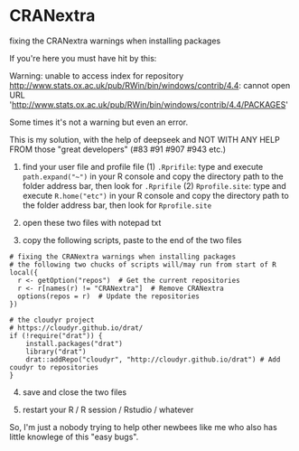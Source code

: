 # CRANextra
fixing the CRANextra warnings when installing packages


If you're here you must have hit by this:

Warning: unable to access index for repository http://www.stats.ox.ac.uk/pub/RWin/bin/windows/contrib/4.4:
  cannot open URL 'http://www.stats.ox.ac.uk/pub/RWin/bin/windows/contrib/4.4/PACKAGES'

Some times it's not a warning but even an error.

This is my solution, with the help of deepseek and NOT WITH ANY HELP FROM those "great developers" (#83 #91 #907 #943 etc.)

1. find your user file and profile file
   (1) `.Rprifile`: type and execute `path.expand("~")` in your R console and copy the directory path to the folder address bar, then look for `.Rprifile`
   (2) `Rprofile.site`: type and execute `R.home("etc")` in your R console and copy the directory path to the folder address bar, then look for `Rprofile.site`

2. open these two files with notepad txt

3. copy the following scripts, paste to the end of the two files

```
# fixing the CRANextra warnings when installing packages
# the following two chucks of scripts will/may run from start of R
local({
  r <- getOption("repos")  # Get the current repositories
  r <- r[names(r) != "CRANextra"]  # Remove CRANextra
  options(repos = r)  # Update the repositories
})

# the cloudyr project
# https://cloudyr.github.io/drat/
if (!require("drat")) {
    install.packages("drat")
    library("drat")
    drat::addRepo("cloudyr", "http://cloudyr.github.io/drat") # Add coudyr to repositories
}
```

4. save and close the two files

5. restart your R / R session / Rstudio / whatever


So, I'm just a nobody trying to help other newbees like me who also has little knowlege of this "easy bugs".
